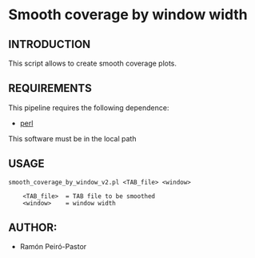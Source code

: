 # Smooth coverage by window width 

## INTRODUCTION

This script allows to create smooth coverage plots.

## REQUIREMENTS

This pipeline requires the following dependence:

* [perl](https://www.perl.org/)

This software must be in the local path

## USAGE

```
smooth_coverage_by_window_v2.pl <TAB_file> <window>

	<TAB_file>	= TAB file to be smoothed
	<window>	= window width
```
  
 ## AUTHOR: 
 
 * Ramón Peiró-Pastor
  

